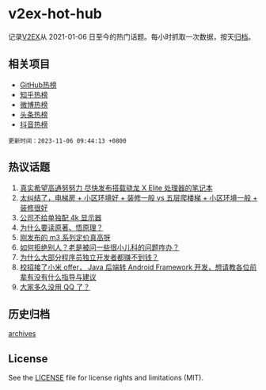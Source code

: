 # v2ex-hot-hub

 记录[V2EX](https://www.v2ex.com/)从 2021-01-06 日至今的热门话题。每小时抓取一次数据，按天[归档](archives)。
 
 ## 相关项目

- [GitHub热榜](https://github.com/it985/github-hot-hub)
- [知乎热榜](https://github.com/it985/zhihu-hot-hub)
- [微博热榜](https://github.com/it985/weibo-hot-hub)
- [头条热榜](https://github.com/it985/toutiao-hot-hub)
- [抖音热榜](https://github.com/it985/douyin-hot-hub)


 `更新时间：2023-11-06 09:44:13 +0800`

## 热议话题

1. [真实希望高通努努力 尽快发布搭载骁龙 X Elite 处理器的笔记本](https://www.v2ex.com/t/988772)
1. [太纠结了，电梯房 + 小区环境好 + 装修一般 vs 五层爬楼梯 + 小区环境一般 + 装修很好](https://www.v2ex.com/t/988783)
1. [公司不给单独配 4k 显示器](https://www.v2ex.com/t/988731)
1. [为什么要读原著、悟原理？](https://www.v2ex.com/t/988761)
1. [刚发布的 m3 系列定价真高呀](https://www.v2ex.com/t/988750)
1. [如何拒绝别人？老是被问一些很小儿科的问题咋办？](https://www.v2ex.com/t/988785)
1. [为什么大部分程序员独立开发者都赚不到钱？](https://www.v2ex.com/t/988828)
1. [校招接了小米 offer， Java 后端转 Android Framework 开发，想请教各位前辈有没有什么指导与建议](https://www.v2ex.com/t/988753)
1. [大家多久没用 QQ 了？](https://www.v2ex.com/t/988914)

## 历史归档

[archives](archives)

## License

See the [LICENSE](LICENSE) file for license rights and limitations (MIT).
